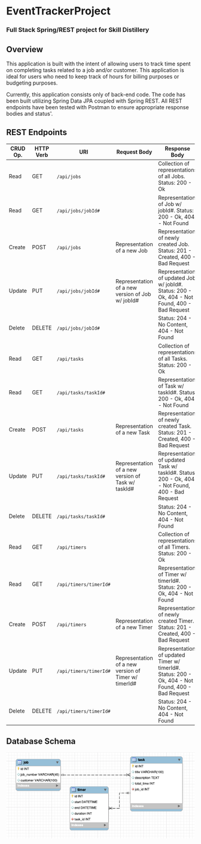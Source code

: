 # EventTrackerProject

### Full Stack Spring/REST project for Skill Distillery

## Overview
This application is built with the intent of allowing users to track time spent on completing tasks related to a job and/or customer. This application is ideal for users who need to keep track of hours for billing purposes or budgeting purposes.

Currently, this application consists only of back-end code. The code has been built utilizing Spring Data JPA coupled with Spring REST. All REST endpoints have been tested with Postman to ensure appropriate response bodies and status'.

## REST Endpoints

| CRUD Op. | HTTP Verb | URI                  | Request Body | Response Body |
|----------|-----------|----------------------|--------------|---------------|
| Read     | GET       | `/api/jobs`            |                                                                       | Collection of representations of all Jobs. Status: 200 - Ok |
| Read     | GET       | `/api/jobs/jobId#`     |                                                                       | Representation of Job w/ jobId#. Status: 200 - Ok, 404 - Not Found |
| Create   | POST      | `/api/jobs`            | Representation of a new Job                                           | Representation of newly created Job. Status: 201 - Created, 400 - Bad Request|
| Update   | PUT       | `/api/jobs/jobId#`     | Representation of a new version of Job w/ jobId#                      | Representation of updated Job w/ jobId#. Status: 200 - Ok, 404 - Not Found, 400 - Bad Request|
| Delete   | DELETE    | `/api/jobs/jobId#`     |                                                                       | Status: 204 - No Content, 404 - Not Found |
| Read     | GET       | `/api/tasks`           |                                                                       | Collection of representations of all Tasks. Status: 200 - Ok  |
| Read     | GET       | `/api/tasks/taskId#`   |                                                                       | Representation of Task w/ taskId#. Status: 200 - Ok, 404 - Not Found  |
| Create   | POST      | `/api/tasks`           | Representation of a new Task                                          | Representation of newly created Task. Status: 201 - Created, 400 - Bad Request |
| Update   | PUT       | `/api/tasks/taskId#`   | Representation of a new version of Task w/ taskId#                    | Representation of updated Task w/ taskId#. Status: 200 - Ok, 404 - Not Found, 400 - Bad Request|
| Delete   | DELETE    | `/api/tasks/taskId#`   |                                                                       | Status: 204 - No Content, 404 - Not Found |
| Read     | GET       | `/api/timers`          |                                                                       | Collection of representations of all Timers. Status: 200 - Ok  |
| Read     | GET       | `/api/timers/timerId#` |                                                                       | Representation of Timer w/ timerId#. Status: 200 - Ok, 404 - Not Found  |
| Create   | POST      | `/api/timers`          | Representation of a new Timer                                         | Representation of newly created Timer. Status: 201 - Created, 400 - Bad Request |  
| Update   | PUT       | `/api/timers/timerId#` | Representation of a new version of Timer w/ timerId#                  | Representation of updated Timer w/ timerId#. Status: 200 - Ok, 404 - Not Found, 400 - Bad Request|
| Delete   | DELETE    | `/api/timers/timerId#` |                                                                       | Status: 204 - No Content, 404 - Not Found |


## Database Schema

![timedb Schema](DB/timedb.png)
